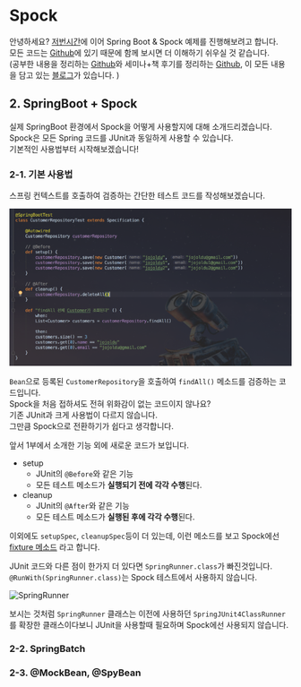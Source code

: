 # Spock

안녕하세요? [저번시간](http://jojoldu.tistory.com/228)에 이어 Spring Boot & Spock 예제를 진행해보려고 합니다.  
모든 코드는 [Github](https://github.com/jojoldu/blog-code/tree/master/spring-boot-spock)에 있기 때문에 함께 보시면 더 이해하기 쉬우실 것 같습니다.  
(공부한 내용을 정리하는 [Github](https://github.com/jojoldu/blog-code)와 세미나+책 후기를 정리하는 [Github](https://github.com/jojoldu/review), 이 모든 내용을 담고 있는 [블로그](http://jojoldu.tistory.com/)가 있습니다. )<br/>

## 2. SpringBoot + Spock

실제 SpringBoot 환경에서 Spock을 어떻게 사용할지에 대해 소개드리겠습니다.  
Spock은 모든 Spring 코드를 JUnit과 동일하게 사용할 수 있습니다.  
기본적인 사용법부터 시작해보겠습니다!

### 2-1. 기본 사용법

스프링 컨텍스트를 호출하여 검증하는 간단한 테스트 코드를 작성해보겠습니다.

![springboot_기본테스트](./images/springboot_기본테스트.png)

 ```Bean```으로 등록된 ```CustomerRepository```을 호출하여 ```findAll()``` 메소드를 검증하는 코드입니다.  
Spock을 처음 접하셔도 전혀 위화감이 없는 코드이지 않나요?  
기존 JUnit과 크게 사용법이 다르지 않습니다.  
그만큼 Spock으로 전환하기가 쉽다고 생각합니다.  
  
앞서 1부에서 소개한 기능 외에 새로운 코드가 보입니다.

* setup
  * JUnit의 ```@Before```와 같은 기능
  * 모든 테스트 메소드가 **실행되기 전에 각각 수행**된다. 
* cleanup
  * JUnit의 ```@After```와 같은 기능
  * 모든 테스트 메소드가 **실행된 후에 각각 수행**된다.

이외에도 ```setupSpec```, ```cleanupSpec```등이 더 있는데, 이런 메소드를 보고 Spock에선 [fixture 메소드](http://spockframework.org/spock/docs/1.1-SNAPSHOT/all_in_one.html#_fixture_methods) 라고 합니다.  
  
JUnit 코드와 다른 점이 한가지 더 있다면 ```SpringRunner.class```가 빠진것입니다.  
 ```@RunWith(SpringRunner.class)```는 Spock 테스트에서 사용하지 않습니다.  

![SpringRunner](./images/SpringRunner.png)

보시는 것처럼 ```SpringRunner``` 클래스는 이전에 사용하던 ```SpringJUnit4ClassRunner```를 확장한 클래스이다보니 JUnit을 사용할때 필요하며 Spock에선 사용되지 않습니다.  

### 2-2. SpringBatch

### 2-3. @MockBean, @SpyBean

